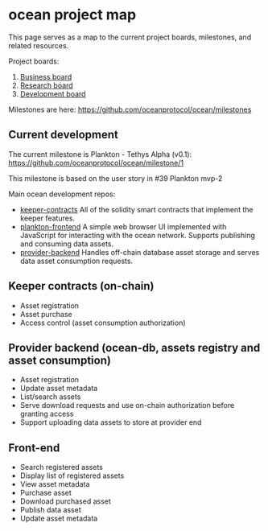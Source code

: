 # ocean project map

This page serves as a map to the current project boards, milestones, and related resources.

Project boards:
1. [Business board](https://github.com/oceanprotocol/ocean/projects/1)
1. [Research board](https://github.com/oceanprotocol/ocean/projects/3)
1. [Development board](https://github.com/oceanprotocol/ocean/projects/2)


Milestones are here: https://github.com/oceanprotocol/ocean/milestones

## Current development
The current milestone is Plankton - Tethys Alpha (v0.1): https://github.com/oceanprotocol/ocean/milestone/1

This milestone is based on the user story in #39 Plankton mvp-2

Main ocean development repos:
* [keeper-contracts](https://github.com/oceanprotocol/keeper-contracts)
All of the solidity smart contracts that implement the keeper features.
* [plankton-frontend](https://github.com/oceanprotocol/plankton-frontend)
A simple web browser UI implemented with JavaScript for interacting with the ocean network. Supports publishing and consuming data assets.
* [provider-backend](https://github.com/oceanprotocol/provider-backend)
Handles off-chain database asset storage and serves data asset consumption requests.


## Keeper contracts (on-chain)
* Asset registration
* Asset purchase
* Access control (asset consumption authorization)

## Provider backend (ocean-db, assets registry and asset consumption)
* Asset registration
* Update asset metadata
* List/search assets
* Serve download requests and use on-chain authorization before granting access
* Support uploading data assets to store at provider end

## Front-end
* Search registered assets
* Display list of registered assets
* View asset metadata
* Purchase asset
* Download purchased asset
* Publish data asset
* Update asset metadata

